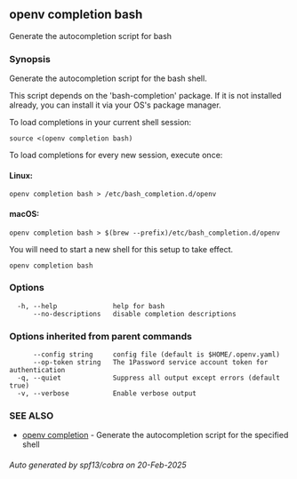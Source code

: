 ## openv completion bash

Generate the autocompletion script for bash

### Synopsis

Generate the autocompletion script for the bash shell.

This script depends on the 'bash-completion' package.
If it is not installed already, you can install it via your OS's package manager.

To load completions in your current shell session:

	source <(openv completion bash)

To load completions for every new session, execute once:

#### Linux:

	openv completion bash > /etc/bash_completion.d/openv

#### macOS:

	openv completion bash > $(brew --prefix)/etc/bash_completion.d/openv

You will need to start a new shell for this setup to take effect.


```
openv completion bash
```

### Options

```
  -h, --help              help for bash
      --no-descriptions   disable completion descriptions
```

### Options inherited from parent commands

```
      --config string     config file (default is $HOME/.openv.yaml)
      --op-token string   The 1Password service account token for authentication
  -q, --quiet             Suppress all output except errors (default true)
  -v, --verbose           Enable verbose output
```

### SEE ALSO

* [openv completion](openv_completion.md)	 - Generate the autocompletion script for the specified shell

###### Auto generated by spf13/cobra on 20-Feb-2025
